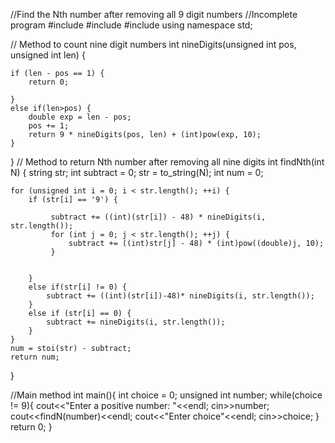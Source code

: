 //Find the Nth number after removing all 9 digit numbers
//Incomplete program
#include <iostream>
#include <vector>
#include <string>
using namespace std;
  
// Method to count nine digit numbers
int nineDigits(unsigned int pos, unsigned int len) {

    if (len - pos == 1) {
        return 0;

    }
    else if(len>pos) {
        double exp = len - pos;
        pos += 1;
        return 9 * nineDigits(pos, len) + (int)pow(exp, 10);
    }
    
}
// Method to return Nth number after removing all nine digits
int findNth(int N) {
    string str;
    int subtract = 0;
    str = to_string(N);
    int num = 0;

    for (unsigned int i = 0; i < str.length(); ++i) {
        if (str[i] == '9') {
            
             subtract += ((int)(str[i]) - 48) * nineDigits(i, str.length());
             for (int j = 0; j < str.length(); ++j) {
                 subtract += ((int)str[j] - 48) * (int)pow((double)j, 10);
             }
            
          
        }
        else if(str[i] != 0) {
            subtract += ((int)(str[i])-48)* nineDigits(i, str.length());
        }
        else if (str[i] == 0) {
            subtract += nineDigits(i, str.length());
        }
    }
    num = stoi(str) - subtract;
    return num;
}

//Main method
int main(){
    int choice = 0;
    unsigned int number;
    while(choice != 9){
       cout<<"Enter a positive number: "<<endl;
       cin>>number;
       cout<<findN(number)<<endl;
       cout<<"Enter choice"<<endl;
       cin>>choice;
    }
    return 0;
}
   
   

